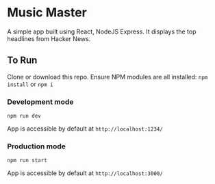 # Music Master

A simple app built using React, NodeJS Express. It displays the top headlines from Hacker News.

## To Run

Clone or download this repo. Ensure NPM modules are all installed: `npm install` or `npm i`

### Development mode
```npm run dev``` 

App is accessible by default at `http://localhost:1234/`

### Production mode 

```npm run start``` 

App is accessible by default at `http://localhost:3000/`
